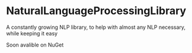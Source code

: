 # NaturalLanguageProcessingLibrary
A constantly growing NLP library, to help with almost any NLP necessary, while keeping it easy


Soon avalible on NuGet
